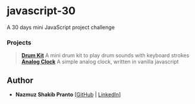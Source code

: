 # javascript-30

A 30 days mini JavaScript project challenge

### Projects
> [**Drum Kit**](https://github.com/npranto/javascript-30/tree/master/drum-kit) A mini drum kit to play drum sounds with keyboard strokes    <br/>
> [**Analog Clock**](https://github.com/npranto/javascript-30/tree/master/analog-clock) A simple analog clock, written in vanilla javascript

## Author
* **Nazmuz Shakib Pranto** [[GitHub](https://github.com/npranto) | [LinkedIn](https://www.linkedin.com/in/npranto/)] 
